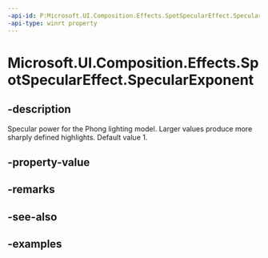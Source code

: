 ```yaml
---
-api-id: P:Microsoft.UI.Composition.Effects.SpotSpecularEffect.SpecularExponent
-api-type: winrt property
---
```


<!-- Property syntax.
public float SpecularExponent { get;  set; }
-->

# Microsoft.UI.Composition.Effects.SpotSpecularEffect.SpecularExponent

## -description
Specular power for the Phong lighting model. Larger values produce more sharply defined highlights. Default value 1.

## -property-value

## -remarks

## -see-also

## -examples

